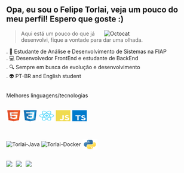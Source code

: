 ## Opa, eu sou o Felipe Torlai, veja um pouco do meu perfil! Espero que goste :)

<div>
    <img align="right" width="48%" alt="Octocat" src="" />
    <blockquote>
    Aqui está um pouco do que já desenvolvi, fique a vontade para dar uma olhada.
    </blockquote>
</div>

. 📘 Estudante de Análise e Desenvolvimento de Sistemas na FIAP <br>
. 💻 Desenvolvedor FrontEnd e estudante de BackEnd <br>
. 🔍 Sempre em busca de evolução e desenvolvimento <br>
. 👽 PT-BR and English student 


##                                      
          
Melhores linguagens/tecnologias
<div style="display: inline_block"><br>
    <img align="center" alt="Torlai-HTML" height="30" width="40" src="https://raw.githubusercontent.com/devicons/devicon/master/icons/html5/html5-original.svg">
    <img align="center" alt="Torlai-CSS" height="30" width="40" src="https://raw.githubusercontent.com/devicons/devicon/master/icons/css3/css3-original.svg">
    <img align="center" alt="Torlai-React" height="30" width="40" src="https://raw.githubusercontent.com/devicons/devicon/master/icons/react/react-original.svg">
    <img align="center" alt="Torlai-Js" height="30" width="40" src="https://raw.githubusercontent.com/devicons/devicon/master/icons/javascript/javascript-plain.svg">
    <img align="center" alt="Torlai-Ts" height="30" width="40" src="https://raw.githubusercontent.com/devicons/devicon/master/icons/typescript/typescript-plain.svg">
</div>

##

<div style="display: inline_block"><br>
  <img align="center" alt="Torlai-Java" height="30" width="40" src="https://cdn.jsdelivr.net/gh/devicons/devicon@latest/icons/java/java-original.svg">
  <img align="center" alt="Torlai-Docker" height="30" width="40" src="https://cdn.jsdelivr.net/gh/devicons/devicon@latest/icons/docker/docker-original.svg">
  <img align="center" alt="Torlai-Python" height="30" width="40" src="https://raw.githubusercontent.com/devicons/devicon/master/icons/python/python-original.svg">
</div>
  
  ##
  
<div style="display: flex; gap: 10px;">
  <a href="https://www.linkedin.com/in/felipe-torlai/" target="_blank">
    <img src="https://img.shields.io/badge/-LinkedIn-%230077B5?style=for-the-badge&logo=linkedin&logoColor=white" target="_blank">
  </a>
  
  <a href="mailto:felipe.c.torlai@gmail.com">
    <img src="https://img.shields.io/badge/-Gmail-%23333?style=for-the-badge&logo=gmail&logoColor=white">
  </a>
  
  <a href="https://www.twitch.tv/ttorlai" target="_blank">
    <img src="https://img.shields.io/badge/Twitch-9146FF?style=for-the-badge&logo=twitch&logoColor=white" target="_blank">
  </a>
  </div>
